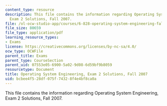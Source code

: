 ```yaml
---
content_type: resource
description: This file contains the information regarding Operating System Engineering,
  Exam 2 Solutions, Fall 2007.
file: /ol-ocw-studio-app/courses/6-828-operating-system-engineering-fall-2012/bcbee4f528df075f74328f4e4bf8ca0a_MIT6_828F12_q07_2_sol.pdf
file_size: 80659
file_type: application/pdf
learning_resource_types:
- Exams
license: https://creativecommons.org/licenses/by-nc-sa/4.0/
ocw_type: OCWFile
parent_title: Exams
parent_type: CourseSection
parent_uid: 07553e05-6900-5a02-9d08-6d59bf9b8059
resourcetype: Document
title: Operating System Engineering, Exam 2 Solutions, Fall 2007
uid: bcbee4f5-28df-075f-7432-8f4e4bf8ca0a
---
```

This file contains the information regarding Operating System Engineering, Exam 2 Solutions, Fall 2007.